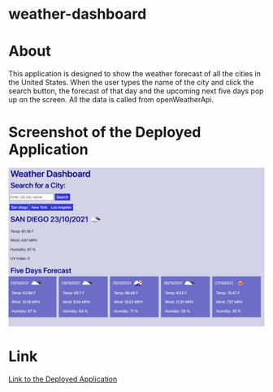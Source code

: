 # weather-dashboard

# About
This application is designed to show the weather forecast of all the cities in the United States. When the user types the name of the city and click the search button, the forecast of that day and the upcoming next five days pop up on the screen. All the data is called from openWeatherApi.

# Screenshot of the Deployed Application

![Deployed Weather Dashboard](assets/images/screenshot.png)

# Link

[Link to the Deployed Application](https://hekmatsalehi.github.io/weather-dashboard-js/)
